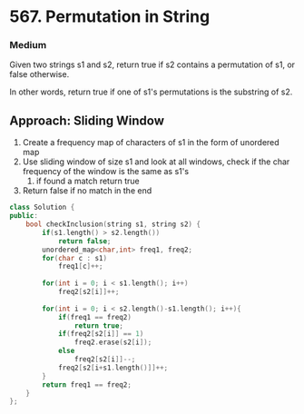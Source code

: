 # 567. Permutation in String
### Medium

Given two strings s1 and s2, return true if s2 contains a permutation of s1, or false otherwise.

In other words, return true if one of s1's permutations is the substring of s2.

## Approach: Sliding Window
1. Create a frequency map of characters of s1 in the form of unordered map
2. Use sliding window of size s1 and look at all windows, check if the char frequency of the window is the same as s1's
    1. if found a match return true
3. Return false if no match in the end

```cpp
class Solution {
public:
    bool checkInclusion(string s1, string s2) {
        if(s1.length() > s2.length())
            return false;
        unordered_map<char,int> freq1, freq2;
        for(char c : s1)
            freq1[c]++;
        
        for(int i = 0; i < s1.length(); i++)
            freq2[s2[i]]++;
        
        for(int i = 0; i < s2.length()-s1.length(); i++){
            if(freq1 == freq2)
                return true;
            if(freq2[s2[i]] == 1)
                freq2.erase(s2[i]);
            else
                freq2[s2[i]]--;
            freq2[s2[i+s1.length()]]++;
        }
        return freq1 == freq2;
    }
};
```